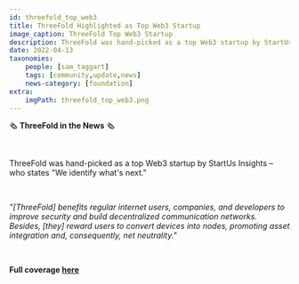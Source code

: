 ```yaml
---
id: threefold_top_web3
title: ThreeFold Highlighted as Top Web3 Startup
image_caption: ThreeFold Top Web3 Startup
description: ThreeFold was hand-picked as a top Web3 startup by StartUs Insights
date: 2022-04-13
taxonomies:
    people: [sam_taggart]
    tags: [community,update,news]
    news-category: [foundation]
extra:
    imgPath: threefold_top_web3.png
---
```


🗞 **ThreeFold in the News** 🗞

<br/>

ThreeFold was hand-picked as a top Web3 startup by StartUs Insights – who states "We identify what's next."

<br/>

*"[ThreeFold] benefits regular internet users, companies, and developers to improve security and build decentralized communication networks. Besides, [they] reward users to convert devices into nodes, promoting asset integration and, consequently, net neutrality."*

<br/>

**Full coverage [here](https://www.startus-insights.com/innovators-guide/web3-startups/)**